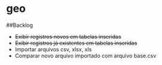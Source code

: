 # geo

##Backlog

- <s>Exibir registros novos em tabelas inseridas</s>  
- <s>Exibir registros já existentes em tabelas inseridas</s>    
- Importar arquivos csv, xlsx, xls
- Comparar novo arquivo importado com arquivo base.csv
